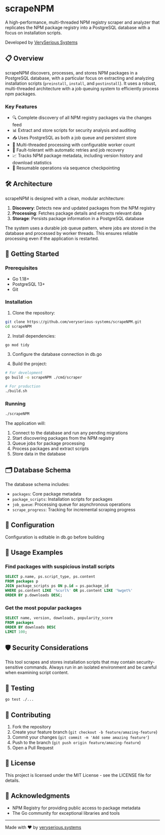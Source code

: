 # scrapeNPM

A high-performance, multi-threaded NPM registry scraper and analyzer that replicates the NPM package registry into a PostgreSQL database with a focus on installation scripts.

Developed by [VerySerious Systems](https://github.com/veryserious-systems)

## 📋 Overview

scrapeNPM discovers, processes, and stores NPM packages in a PostgreSQL database, with a particular focus on extracting and analyzing installation scripts (`preinstall`, `install`, and `postinstall`). It uses a robust, multi-threaded architecture with a job queuing system to efficiently process npm packages.

### Key Features

- 🔍 Complete discovery of all NPM registry packages via the changes feed
- 📊 Extract and store scripts for security analysis and auditing
- 📥 Uses PostgreSQL as both a job queue and persistent store
- 🧵 Multi-threaded processing with configurable worker count
- 🔄 Fault-tolerant with automatic retries and job recovery
- 📈 Tracks NPM package metadata, including version history and download statistics
- 🔁 Resumable operations via sequence checkpointing

## 🛠️ Architecture

scrapeNPM is designed with a clean, modular architecture:

1. **Discovery**: Detects new and updated packages from the NPM registry
2. **Processing**: Fetches package details and extracts relevant data
3. **Storage**: Persists package information in a PostgreSQL database

The system uses a durable job queue pattern, where jobs are stored in the database and processed by worker threads. This ensures reliable processing even if the application is restarted.

## 🚀 Getting Started

### Prerequisites

- Go 1.18+
- PostgreSQL 13+
- Git

### Installation

1. Clone the repository:

```bash
git clone https://github.com/veryserious-systems/scrapeNPM.git
cd scrapeNPM
```

2. Install dependencies:

```bash
go mod tidy
```

3. Configure the database connection in db.go

4. Build the project:

```bash
# For development
go build -o scrapeNPM ./cmd/scraper

# For production
./build.sh
```

### Running

```bash
./scrapeNPM
```

The application will:

1. Connect to the database and run any pending migrations
2. Start discovering packages from the NPM registry
3. Queue jobs for package processing
4. Process packages and extract scripts
5. Store data in the database

## 🗂️ Database Schema

The database schema includes:

- `packages`: Core package metadata
- `package_scripts`: Installation scripts for packages
- `job_queue`: Processing queue for asynchronous operations
- `scrape_progress`: Tracking for incremental scraping progress

## 🔧 Configuration

Configuration is editable in db.go before building

## 📝 Usage Examples

### Find packages with suspicious install scripts

```sql
SELECT p.name, ps.script_type, ps.content 
FROM packages p
JOIN package_scripts ps ON p.id = ps.package_id
WHERE ps.content LIKE '%curl%' OR ps.content LIKE '%wget%'
ORDER BY p.downloads DESC;
```

### Get the most popular packages

```sql
SELECT name, version, downloads, popularity_score
FROM packages
ORDER BY downloads DESC
LIMIT 100;
```

## 🛡️ Security Considerations

This tool scrapes and stores installation scripts that may contain security-sensitive commands. Always run in an isolated environment and be careful when examining script content.

## 🧪 Testing

```bash
go test ./...
```

## 🤝 Contributing

1. Fork the repository
2. Create your feature branch (`git checkout -b feature/amazing-feature`)
3. Commit your changes (`git commit -m 'Add some amazing feature'`)
4. Push to the branch (`git push origin feature/amazing-feature`)
5. Open a Pull Request

## 📄 License

This project is licensed under the MIT License - see the LICENSE file for details.

## 🙏 Acknowledgments

- NPM Registry for providing public access to package metadata
- The Go community for exceptional libraries and tools

---

Made with ❤️ by [veryserious.systems](veryserious.systems)

